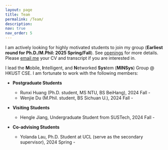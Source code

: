 ```yaml
---
layout: page
title: Team
permalink: /Team/
description: 
nav: true
nav_order: 5
---
```


I am actively looking for highly motivated students to join my group (**Earliest round for Ph.D./M.Phil: 2025 Spring/Fall**). See [openings](https://xmouyang.github.io/opening/) for more details. Please [email me](xmouyang@cse.ust.hk) your CV and transcript if you are interested in.

I lead the **M**obile, **I**ntelligent, and **N**etworked **Sys**tem (**MINSys**) Group @ HKUST CSE. I am fortunate to work with the following members:

- **Postgraduate Students**
    - Runxi Huang (Ph.D. student, MS NTU, BS BeiHang), 2024 Fall -
    - Wenjie Du (M.Phil. student, BS Sichuan U.), 2024 Fall -
 
- **Visiting Students**
    - Hengle Jiang, Undergraduate Student from SUSTech, 2024 Fall -

- **Co-advising Students**
    - Yolanda Lau, Ph.D. Student at UCL (serve as the secondary supervisor), 2024 Spring -
